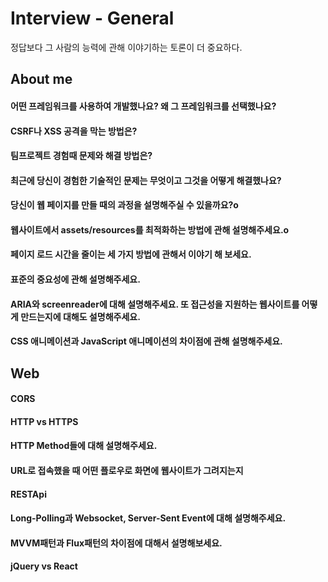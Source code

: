 # Interview - General

정답보다 그 사람의 능력에 관해 이야기하는 토론이 더 중요하다.

## About me

#### 어떤 프레임워크를 사용하여 개발했나요? 왜 그 프레임워크를 선택했나요?

#### CSRF나 XSS 공격을 막는 방법은?

#### 팀프로젝트 경험때 문제와 해결 방법은?

#### 최근에 당신이 경험한 기술적인 문제는 무엇이고 그것을 어떻게 해결했나요?

#### 당신이 웹 페이지를 만들 때의 과정을 설명해주실 수 있을까요?o

#### 웹사이트에서 assets/resources를 최적화하는 방법에 관해 설명해주세요.o

#### 페이지 로드 시간을 줄이는 세 가지 방법에 관해서 이야기 해 보세요.

#### 표준의 중요성에 관해 설명해주세요.

#### ARIA와 screenreader에 대해 설명해주세요. 또 접근성을 지원하는 웹사이트를 어떻게 만드는지에 대해도 설명해주세요.

#### CSS 애니메이션과 JavaScript 애니메이션의 차이점에 관해 설명해주세요.

## Web

#### CORS

#### HTTP vs HTTPS

#### HTTP Method들에 대해 설명해주세요.

#### URL로 접속했을 때 어떤 플로우로 화면에 웹사이트가 그려지는지

#### RESTApi

#### Long-Polling과 Websocket, Server-Sent Event에 대해 설명해주세요.

#### MVVM패턴과 Flux패턴의 차이점에 대해서 설명해보세요.

#### jQuery vs React

